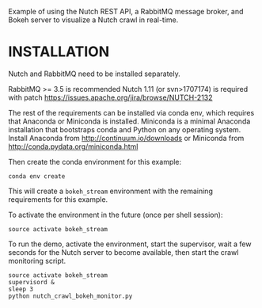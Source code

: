 Example of using the Nutch REST API, a RabbitMQ message broker, and Bokeh server to visualize a Nutch crawl in real-time.

# INSTALLATION

Nutch and RabbitMQ need to be installed separately.

RabbitMQ >= 3.5 is recommended
Nutch 1.11 (or svn>1707174) is required with patch https://issues.apache.org/jira/browse/NUTCH-2132

The rest of the requirements can be installed via conda env, which requires that Anaconda or Miniconda is installed. Miniconda is a minimal Anaconda installation that bootstraps conda and Python on any operating system. Install Anaconda from http://continuum.io/downloads or Miniconda from http://conda.pydata.org/miniconda.html

Then create the conda environment for this example:

```
conda env create

```

This will create a `bokeh_stream` environment with the remaining requirements for this example.

To activate the environment in the future (once per shell session):

```
source activate bokeh_stream
```

To run the demo, activate the environment, start the supervisor, wait a few seconds for the
Nutch server to become available, then start the crawl monitoring script.

```
source activate bokeh_stream
supervisord &
sleep 3
python nutch_crawl_bokeh_monitor.py
```
